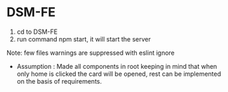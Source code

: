 # DSM-FE
1. cd to DSM-FE
2. run command npm start, it will start the server

Note: few files warnings are suppressed with eslint ignore

* Assumption : Made all components in root keeping in mind that when only home is clicked the card will be opened, rest can be implemented on the basis of requirements.
